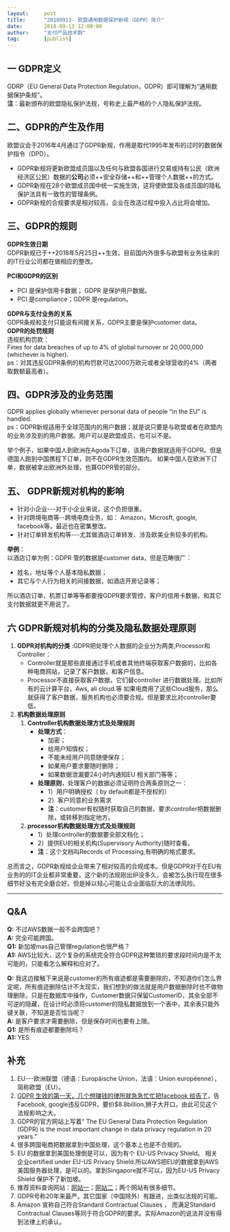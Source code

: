 ```yaml
---  
layout:     post   
title:      "20180913- 欧盟通用数据保护新规（GDPR）简介"  
date:       2018-09-13 12:00:00  
author:     "支付产品技术群"  
tag:		[publish] 
---
```


## 一 GDPR定义
GDRP（EU General Data Protection Regulation，GDPR）即可理解为“通用数据保护条规”。  
**注**：最新颁布的欧盟隐私保护法规，号称史上最严格的个人隐私保护法规。  

## 二、GDPR的产生及作用
欧盟议会于2016年4月通过了GDPR新规，作用是取代1995年发布的过时的数据保护指令（DPD）。
- GDPR新规将更新欧盟成员国以及任何与欧盟各国进行交易或持有公民（欧洲经济区公民）数据的**公司**必须++安全存储++和++管理个人数据++的方式。
- GDPR新规在28个欧盟成员国中统一实施生效，这将使欧盟及各成员国的隐私保护法具有一致性的管理条例。
- GDPR新规的合规要求是相对较高，企业在改造过程中投入占比将会增加。

## 三、GDPR的规则
**GDPR生效日期**  
GDPR新规已于++2018年5月25日++生效，目前国内外很多与欧盟有业务往来的的IT行业公司都在做相应的整改。  

**PCI和GDPR的区别**
- PCI 是保护信用卡数据； GDPR 是保护用户数据。
- PCI 是compliance；GDPR 是regulation。  

**GDPR与支付业务的关系**   
GDPR条规和支付只能说有间接关系，GDPR主要是保护customer data。  
**GDPR的处罚规则**  
违规机构罚款：  
Fines for data breaches of up to 4% of global turnover or 20,000,000 (whichever is higher).  
ps：对其违反GDPR条例的机构罚款可达2000万欧元或者全球营收的4%（两者取数额最高者）。

## 四、GDPR涉及的业务范围

GDPR applies globally whenever personal data of people “in the EU” is handled.  
ps：GDPR新规适用于全球范围内的用户数据；就是说只要是与欧盟或者在欧盟内的业务涉及到的用户数据。用户可以是欧盟成员，也可以不是。

举个例子，如果中国人到欧洲在Agoda下订单，该用户数据就适用于GDPR。但是德国人跑到中国携程下订单，则不在GDPR生效范围内。
如果中国人在欧洲下订单，数据被拿出欧洲外处理，也算GDPR管的部分。

## 五、 GDPR新规对机构的影响
   - 针对小企业---对于小企业来说，这个负担很重。
   - 针对跨境电商等--跨境电商业务，如： Amazon，Microsft, google, facebook等，最近也在密集整改。
   - 针对订单转发机构等---尤其做酒店订单转发、涉及欧美业务较多的机构。  

**举例**：  
以酒店订单为例：GDPR 管的数据是customer data，但是范畴很广：
   - 姓名，地址等个人基本隐私数据；
   - 其它与个人行为相关的间接数据，如酒店开房记录等；

所以酒店订单，机票订单等等都要按GDPR要求管控，客户的信用卡数据，和其它支付数据就更不用说了。

## 六 GDPR新规对机构的分类及隐私数据处理原则 
1. **GDPR对机构的分类** :GDPR把处理个人数据的企业分为两类,Processor和Controller：
      - Controller就是那些直接通过手机或者其他终端获取客户数据的，比如各种电商网站，记录了客户数据，和客户信息。
      - Processor不直接获取客户数据，它们替controller 进行数据处理。比如所有的云计算平台，Aws, ali cloud.等 如果电商用了这些Cloud服务，那么就获得了客户数据，服务机构也必须要合规。但是要求比对controller要低。
2. **机构数据处理原则**  
   1. **Controller机构数据处理方式及处理规则** 
      - **处理方式**：  
         - 加密；
         - 给用户知情权；
         - 不能未经用户同意随便保存；
         - 如果用户要求要随时删除；
         - 如果数据泄漏要24小时内通知EU 相关部门等等；
      - **处理原则**，处理客户的数据必须证明符合两条原则之一：  
         - 1）用户明确授权（ by default都是不授权的） 
         - 2）客户同意的业务需求  
         - **注**：customer有权随时获取自己的数据，要求controller把数据删除，或转移到指定地方。
   2. **processor机构数据处理方式及处理规则**   
      - 1）处理controller的数据要全部文档化；
      - 2）提供EU的相关机构(Supervisory Authority)随时查看。
      - **注**：这个文档叫Records of Processing,有明确的格式要求。

总而言之，GDPR新规给企业带来了相对较高的合规成本。但是GDPR对于在EU有业务的的IT企业都非常重要，这个新的法规刚出炉没多久，会被怎么执行现在很多细节好没有完全磨合好。但是掉以轻心可能让企业面临巨大的法律风险。

--- 

## Q&A
**Q:** 不过AWS数据一般不会跨国吧？  
**A:** 完全可能跨国。  
**Q1:** 新加坡mas自己管理regulation也很严格？  
**A1:** AWS比较大，这个复杂的系统完全符合GDPR这种繁琐的要求段时间内是不太可能的，只能看怎么解释和应对了。

**Q:** 我这边接触下来说是customer的所有痕迹都是需要删除的，不知道你们怎么界定呢，所有痕迹删除估计不太现实，我们想到的做法就是用户数据删除时也不做物理删除，只是在数据库中操作，Customer数据只保留CustomerID，其余全部不可逆的隐藏，在设计时必须将customer的隐私数据放到一个表中，其余表只能外键关联，不知道是否恰当呢？  
**A:** 是客户要求才需要删除，但是保存时间也要有上限。  
**Q1:** 是所有痕迹都要删除吗？  
**A1:** YES.

## 补充
1. EU---欧洲联盟（德语：Europäische Union，法语：Union européenne），简称欧盟（EU）。
2. [GDPR 生效的第一天，几个想赚钱的律所就急急忙忙把facebook 给告了](https://www.theverge.com/2018/5/25/17393766/facebook-google-gdpr-lawsuit-max-schrems-europe)，告Facebook, google违反GDPR，要价$8.8billion,狮子大开口，由此可见这个法规影响之大。 
3. GDPR的官方网站上写着“ The EU General Data Protection Regulation (GDPR) is the most important change in data privacy regulation in 20 years.”
4. 很多跨国电商把数据拿到中国处理，这个基本上也是不合规的。
5. EU 的数据拿到美国处理倒是可以，因为有个 EU-US Privacy Shield。 相关企业certified under EU-US Privacy Shield.所以AWS把EU的数据拿到AWS美国服务器处理，是可以的。拿到Singapore就不可以，因为EU-US Privacy Shield 保护不了新加坡。
6. 推荐资料查询网站：[网站一](https://en.wikipedia.org/wiki/General_Data_Protection_Regulation)；[网站二](https://eugdpr.org/)；两个网站有很多细节。
7. GDPR号称20年来最严。其它国家（中国除外）有跟进，出类似法规的可能。
8. Amazon 宣称自己符合Standard Contractual Clauses ， 而满足Standard Contractual Clauses等同于符合GDPR的要求。实际Amazon的说法并没有得到法律上的承认。
